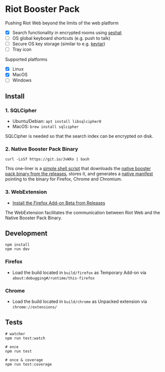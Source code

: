 # Riot Booster Pack

Pushing Riot Web beyond the limits of the web platform

- [x] Search functionality in encrypted rooms using [seshat](https://github.com/matrix-org/seshat)
- [ ] OS global keyboard shortcuts (e.g. push to talk)
- [ ] Secure OS key storage (similar to e.g. [keytar](https://www.npmjs.com/package/keytar))
- [ ] Tray icon

Supported platforms

- [x] Linux
- [x] MacOS
- [ ] Windows

## Install

### 1. SQLCipher

- Ubuntu/Debian: `apt install libsqlcipher0`
- MacOS: `brew install sqlcipher`

SQLCipher is needed so that the search index can be encrypted on disk.

### 2. Native Booster Pack Binary

```
curl -LsSf https://git.io/JvWXo | bash
```

This one-liner is a [simple shell script](https://github.com/stoically/riot-web-booster-pack/blob/master/native/scripts/install.sh) that downloads the [native booster pack binary from the releases](https://github.com/stoically/riot-web-booster-pack/releases), stores it, and generates a [native manifest](https://developer.mozilla.org/en-US/docs/Mozilla/Add-ons/WebExtensions/Native_manifests#Manifest_location) pointing to the binary for Firefox, Chrome and Chromium.

### 3. WebExtension

- [Install the Firefox Add-on Beta from Releases](https://github.com/stoically/riot-web-booster-pack/releases)

The WebExtension facilitates the communication between Riot Web and the Native Booster Pack Binary.

## Development

```
npm install
npm run dev
```

### Firefox

- Load the build located in `build/firefox` as Temporary Add-on via
  `about:debugging#/runtime/this-firefox`

### Chrome

- Load the build located in `build/chrome` as Unpacked extension via `chrome://extensions/`


## Tests

```shell
# watcher
npm run test:watch

# once
npm run test

# once & coverage
npm run test:coverage
```

